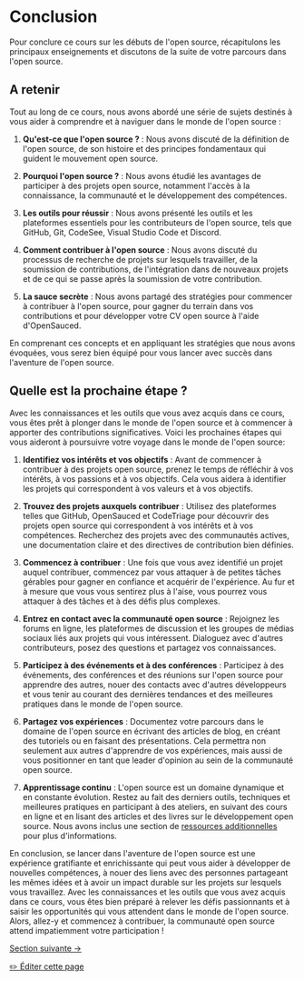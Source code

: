 # Conclusion

Pour conclure ce cours sur les débuts de l'open source, récapitulons les principaux enseignements et discutons de la suite de votre parcours dans l'open source.

## A retenir

Tout au long de ce cours, nous avons abordé une série de sujets destinés à vous aider à comprendre et à naviguer dans le monde de l'open source :

1. **Qu'est-ce que l'open source ?** : Nous avons discuté de la définition de l'open source, de son histoire et des principes fondamentaux qui guident le mouvement open source.

2. **Pourquoi l'open source ?** : Nous avons étudié les avantages de participer à des projets open source, notamment l'accès à la connaissance, la communauté et le développement des compétences.

3. **Les outils pour réussir** : Nous avons présenté les outils et les plateformes essentiels pour les contributeurs de l'open source, tels que GitHub, Git, CodeSee, Visual Studio Code et Discord.

4. **Comment contribuer à l'open source** : Nous avons discuté du processus de recherche de projets sur lesquels travailler, de la soumission de contributions, de l'intégration dans de nouveaux projets et de ce qui se passe après la soumission de votre contribution.

5. **La sauce secrète** : Nous avons partagé des stratégies pour commencer à contribuer à l'open source, pour gagner du terrain dans vos contributions et pour développer votre CV open source à l'aide d'OpenSauced.

En comprenant ces concepts et en appliquant les stratégies que nous avons évoquées, vous serez bien équipé pour vous lancer avec succès dans l'aventure de l'open source.

## Quelle est la prochaine étape ?

Avec les connaissances et les outils que vous avez acquis dans ce cours, vous êtes prêt à plonger dans le monde de l'open source et à commencer à apporter des contributions significatives. Voici les prochaines étapes qui vous aideront à poursuivre votre voyage dans le monde de l'open source:

1. **Identifiez vos intérêts et vos objectifs** : Avant de commencer à contribuer à des projets open source, prenez le temps de réfléchir à vos intérêts, à vos passions et à vos objectifs. Cela vous aidera à identifier les projets qui correspondent à vos valeurs et à vos objectifs.

2. **Trouvez des projets auxquels contribuer** : Utilisez des plateformes telles que GitHub, OpenSauced et CodeTriage pour découvrir des projets open source qui correspondent à vos intérêts et à vos compétences. Recherchez des projets avec des communautés actives, une documentation claire et des directives de contribution bien définies.

3. **Commencez à contribuer** : Une fois que vous avez identifié un projet auquel contribuer, commencez par vous attaquer à de petites tâches gérables pour gagner en confiance et acquérir de l'expérience. Au fur et à mesure que vous vous sentirez plus à l'aise, vous pourrez vous attaquer à des tâches et à des défis plus complexes.

4. **Entrez en contact avec la communauté open source** : Rejoignez les forums en ligne, les plateformes de discussion et les groupes de médias sociaux liés aux projets qui vous intéressent. Dialoguez avec d'autres contributeurs, posez des questions et partagez vos connaissances.

5. **Participez à des événements et à des conférences** : Participez à des événements, des conférences et des réunions sur l'open source pour apprendre des autres, nouer des contacts avec d'autres développeurs et vous tenir au courant des dernières tendances et des meilleures pratiques dans le monde de l'open source.

6. **Partagez vos expériences** : Documentez votre parcours dans le domaine de l'open source en écrivant des articles de blog, en créant des tutoriels ou en faisant des présentations. Cela permettra non seulement aux autres d'apprendre de vos expériences, mais aussi de vous positionner en tant que leader d'opinion au sein de la communauté open source.

7. **Apprentissage continu** : L'open source est un domaine dynamique et en constante évolution. Restez au fait des derniers outils, techniques et meilleures pratiques en participant à des ateliers, en suivant des cours en ligne et en lisant des articles et des livres sur le développement open source. Nous avons inclus une section de [ressources additionnelles](./ressources-additionnelles.md) pour plus d'informations.

En conclusion, se lancer dans l'aventure de l'open source est une expérience gratifiante et enrichissante qui peut vous aider à développer de nouvelles compétences, à nouer des liens avec des personnes partageant les mêmes idées et à avoir un impact durable sur les projets sur lesquels vous travaillez. Avec les connaissances et les outils que vous avez acquis dans ce cours, vous êtes bien préparé à relever les défis passionnants et à saisir les opportunités qui vous attendent dans le monde de l'open source. Alors, allez-y et commencez à contribuer, la communauté open source attend impatiemment votre participation !

[Section suivante ->](10-glossaire.md)

<a href="https://github.com/open-sauced/intro/blob/main/docs/intro-to-oss/translations/fr/conclusion.md">
  ✏️ Éditer cette page
</a>

